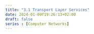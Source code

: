 ```yaml
---
title: "3.1 Transport Layer Services"
date: 2024-01-09T19:26:13+02:00
draft: false
series : [Computer Networks]
---
```


